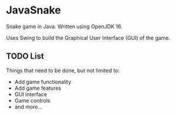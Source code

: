 # JavaSnake
Snake game in Java. Written using OpenJDK 16.

Uses Swing to build the Graphical User Interface (GUI) of the game.

## TODO List

Things that need to be done, but not limited to:

* Add game functionality
* Add game features
* GUI interface
* Game controls
* and more...
